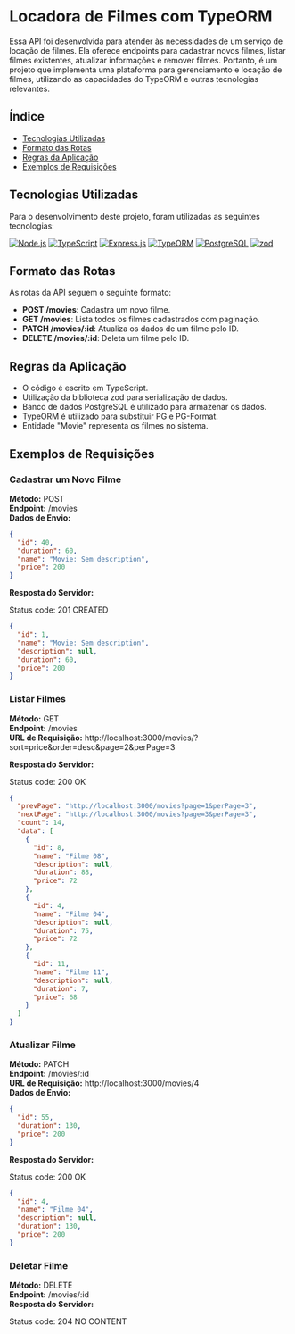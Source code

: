 # Locadora de Filmes com TypeORM

Essa API foi desenvolvida para atender às necessidades de um serviço de locação de filmes. Ela oferece endpoints para cadastrar novos filmes, listar filmes existentes, atualizar informações e remover filmes. Portanto, é um projeto que implementa uma plataforma para gerenciamento e locação de filmes, utilizando as capacidades do TypeORM e outras tecnologias relevantes.

## Índice

- [Tecnologias Utilizadas](#tecnologias-utilizadas)
- [Formato das Rotas](#formato-das-rotas)
- [Regras da Aplicação](#regras-da-aplicação)
- [Exemplos de Requisições](#exemplos-de-requisições)

## Tecnologias Utilizadas

Para o desenvolvimento deste projeto, foram utilizadas as seguintes tecnologias:

[![Node.js](https://img.shields.io/badge/Node.js-v14.17.6-green)](https://nodejs.org/)
[![TypeScript](https://img.shields.io/badge/TypeScript-v4.4.4-blue)](https://www.typescriptlang.org/)
[![Express.js](https://img.shields.io/badge/Express.js-v4.18.2-blue)](https://expressjs.com/)
[![TypeORM](https://img.shields.io/badge/TypeORM-v0.3.17-orange)](https://typeorm.io/)
[![PostgreSQL](https://img.shields.io/badge/PostgreSQL-v8.11.3-blue)](https://www.postgresql.org/)
[![zod](https://img.shields.io/badge/zod-v3.22.2-yellow)](https://github.com/vriad/zod)

## Formato das Rotas

As rotas da API seguem o seguinte formato:

- **POST /movies**: Cadastra um novo filme.
- **GET /movies**: Lista todos os filmes cadastrados com paginação.
- **PATCH /movies/:id**: Atualiza os dados de um filme pelo ID.
- **DELETE /movies/:id**: Deleta um filme pelo ID.

## Regras da Aplicação

- O código é escrito em TypeScript.
- Utilização da biblioteca zod para serialização de dados.
- Banco de dados PostgreSQL é utilizado para armazenar os dados.
- TypeORM é utilizado para substituir PG e PG-Format.
- Entidade "Movie" representa os filmes no sistema.

## Exemplos de Requisições

### Cadastrar um Novo Filme

**Método:** POST  
**Endpoint:** /movies  
**Dados de Envio:**

```json
{
  "id": 40,
  "duration": 60,
  "name": "Movie: Sem description",
  "price": 200
}
```

**Resposta do Servidor:**

Status code: 201 CREATED

```json
{
  "id": 1,
  "name": "Movie: Sem description",
  "description": null,
  "duration": 60,
  "price": 200
}
```

### Listar Filmes

**Método:** GET  
**Endpoint:** /movies  
**URL de Requisição:** http://localhost:3000/movies/?sort=price&order=desc&page=2&perPage=3

**Resposta do Servidor:**

Status code: 200 OK

```json
{
  "prevPage": "http://localhost:3000/movies?page=1&perPage=3",
  "nextPage": "http://localhost:3000/movies?page=3&perPage=3",
  "count": 14,
  "data": [
    {
      "id": 8,
      "name": "Filme 08",
      "description": null,
      "duration": 88,
      "price": 72
    },
    {
      "id": 4,
      "name": "Filme 04",
      "description": null,
      "duration": 75,
      "price": 72
    },
    {
      "id": 11,
      "name": "Filme 11",
      "description": null,
      "duration": 7,
      "price": 68
    }
  ]
}
```

### Atualizar Filme

**Método:** PATCH  
**Endpoint:** /movies/:id  
**URL de Requisição:** http://localhost:3000/movies/4  
**Dados de Envio:**

```json
{
  "id": 55,
  "duration": 130,
  "price": 200
}
```

**Resposta do Servidor:**

Status code: 200 OK

```json
{
  "id": 4,
  "name": "Filme 04",
  "description": null,
  "duration": 130,
  "price": 200
}
```

### Deletar Filme

**Método:** DELETE  
**Endpoint:** /movies/:id  
**Resposta do Servidor:**

Status code: 204 NO CONTENT
